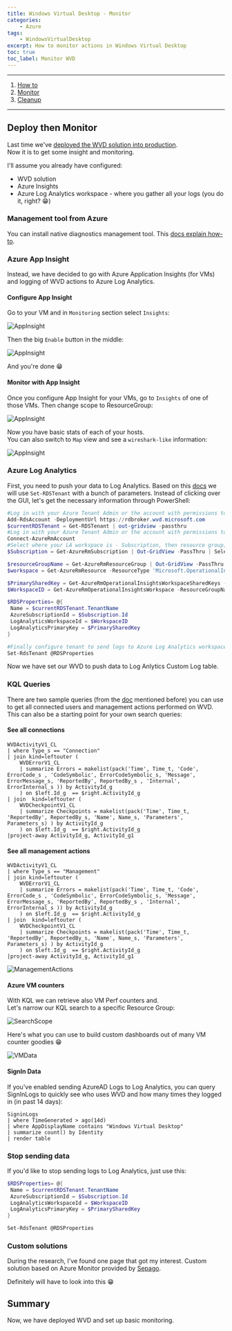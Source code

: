 ```yaml
---
title: Windows Virtual Desktop - Monitor
categories:
    - Azure
tags:
    - WindowsVirtualDesktop
excerpt: How to monitor actions in Windows Virtual Desktop
toc: true
toc_label: Monitor WVD
---
```


---

1. [How to](https://www.mczerniawski.pl/azure/wvd-how-to/)
1. [Monitor](https://www.mczerniawski.pl/azure/wvd-monitor/)
1. [Cleanup](https://www.mczerniawski.pl/azure/wvd-cleanup/)

---

## Deploy then Monitor

Last time we've [deployed the WVD solution into production](https://www.mczerniawski.pl/azure/wvd-how-to/).  
Now it is to get some insight and monitoring.

I'll assume you already have configured:

- WVD solution
- Azure Insights
- Azure Log Analytics workspace - where you gather all your logs (you do it, right? :grin:)

### Management tool from Azure

You can install native diagnostics management tool. This [docs explain how-to](https://docs.microsoft.com/en-us/azure/virtual-desktop/manage-resources-using-ui).

### Azure App Insight

Instead, we have decided to go with Azure Application Insights (for VMs) and logging of WVD actions to Azure Log Analytics.

#### Configure App Insight

Go to your VM and in `Monitoring` section select `Insights`:

![AppInsight](/assets/images/posts/wvd-monitor/picture1.png)

Then the big `Enable` button in the middle:

![AppInsight](/assets/images/posts/wvd-monitor/picture2.png)

And you're done :grin:

#### Monitor with App Insight

Once you configure App Insight for your VMs, go to `Insights` of one of those VMs. Then change scope to ResourceGroup:

![AppInsight](/assets/images/posts/wvd-monitor/picture3.png)

Now you have basic stats of each of your hosts.  
You can also switch to `Map` view and see a `wireshark-like` information:

![AppInsight](/assets/images/posts/wvd-monitor/picture4.png)

### Azure Log Analytics

First, you need to push your data to Log Analytics. Based on this [docs](https://docs.microsoft.com/en-us/azure/virtual-desktop/diagnostics-log-analytics) we will use `Set-RDSTenant` with a bunch of parameters. Instead of clicking over the GUI, let's get the necessary information through PowerShell:

```powershell
#Log in with your Azure Tenant Admin or the account with permissions to RDS tenant
Add-RdsAccount -DeploymentUrl https://rdbroker.wvd.microsoft.com
$currentRDSTenant = Get-RDSTenant | out-gridview -passthru
#Log in with your Azure Tenant Admin or the account with permissions to Azure Log Analytics workspace
Connect-AzureRmAccount
#Select where your LA workspace is - Subscription, then resource group, then workspace
$Subscription = Get-AzureRmSubscription | Out-GridView -PassThru | Select-AzureRmSubscription

$resourceGroupName = Get-AzureRmResourceGroup | Out-GridView -PassThru
$workspace = Get-AzureRmResource -ResourceType 'Microsoft.OperationalInsights/workspaces' | Out-GridView -PassThru

$PrimarySharedKey = Get-AzureRmOperationalInsightsWorkspaceSharedKeys -ResourceGroupName $resourceGroupName.ResourceGroupName -Name $workspace.Name | Select-Object -ExpandProperty PrimarySharedKey
$WorkspaceID = Get-AzureRmOperationalInsightsWorkspace -ResourceGroupName $resourceGroupName.ResourceGroupName -Name $workspace.name | Select-Object -ExpandProperty CustomerId | Select-Object -ExpandProperty Guid

$RDSProperties= @{
 Name = $currentRDSTenant.TenantName
 AzureSubscriptionId = $Subscription.Id
 LogAnalyticsWorkspaceId = $WorkspaceID
 LogAnalyticsPrimaryKey = $PrimarySharedKey
}

#Finally configure tenant to send logs to Azure Log Analytics workspace
Set-RdsTenant @RDSProperties
```

Now we have set our WVD to push data to Log Anlytics Custom Log table.

### KQL Queries

There are two sample queries (from the [doc](https://docs.microsoft.com/en-us/azure/virtual-desktop/diagnostics-log-analytics) mentioned before) you can use to get all connected users and management actions performed on WVD.  
This can also be a starting point for your own search queries:

#### See all connections

```KQL
WVDActivityV1_CL
| where Type_s == "Connection"
| join kind=leftouter (
    WVDErrorV1_CL
    | summarize Errors = makelist(pack('Time', Time_t, 'Code', ErrorCode_s , 'CodeSymbolic', ErrorCodeSymbolic_s, 'Message', ErrorMessage_s, 'ReportedBy', ReportedBy_s , 'Internal', ErrorInternal_s )) by ActivityId_g
    ) on $left.Id_g  == $right.ActivityId_g
| join  kind=leftouter (  
    WVDCheckpointV1_CL
    | summarize Checkpoints = makelist(pack('Time', Time_t, 'ReportedBy', ReportedBy_s, 'Name', Name_s, 'Parameters', Parameters_s) ) by ActivityId_g
    ) on $left.Id_g  == $right.ActivityId_g  
|project-away ActivityId_g, ActivityId_g1
```

#### See all management actions

```KQL
WVDActivityV1_CL
| where Type_s == "Management"
| join kind=leftouter (
    WVDErrorV1_CL
    | summarize Errors = makelist(pack('Time', Time_t, 'Code', ErrorCode_s , 'CodeSymbolic', ErrorCodeSymbolic_s, 'Message', ErrorMessage_s, 'ReportedBy', ReportedBy_s , 'Internal', ErrorInternal_s )) by ActivityId_g
    ) on $left.Id_g  == $right.ActivityId_g
| join  kind=leftouter (  
    WVDCheckpointV1_CL
    | summarize Checkpoints = makelist(pack('Time', Time_t, 'ReportedBy', ReportedBy_s, 'Name', Name_s, 'Parameters', Parameters_s) ) by ActivityId_g
    ) on $left.Id_g  == $right.ActivityId_g  
|project-away ActivityId_g, ActivityId_g1
```
  
![ManagementActions](/assets/images/posts/wvd-monitor/picture5.png)

#### Azure VM counters

With KQL we can retrieve also VM Perf counters and.  
Let's narrow our KQL search to a specific Resource Group:

![SearchScope](/assets/images/posts/wvd-monitor/picture6.png)

Here's what you can use to build custom dashboards out of many VM counter goodies :grin:

![VMData](/assets/images/posts/wvd-monitor/picture7.png)

#### SignIn Data

If you've enabled sending AzureAD Logs to Log Analytics, you can query SignInLogs to quickly see who uses WVD and how many times they logged in (in past 14 days):

```KQL
SigninLogs
| where TimeGenerated > ago(14d)
| where AppDisplayName contains "Windows Virtual Desktop"  
| summarize count() by Identity
| render table
```

### Stop sending data

If you'd like to stop sending logs to Log Analytics, just use this:

```powershell
$RDSProperties= @{
 Name = $currentRDSTenant.TenantName
 AzureSubscriptionId = $Subscription.Id
 LogAnalyticsWorkspaceId = $WorkspaceID
 LogAnalyticsPrimaryKey = $PrimarySharedKey
}

Set-RdsTenant @RDSProperties
```

### Custom solutions

During the research, I've found one page that got my interest.  Custom solution based on Azure Monitor provided by [Sepago](http://loganalytics.sepago.com/facts.html).

Definitely will have to look into this :grin:

## Summary

Now, we have deployed WVD and set up basic monitoring.
